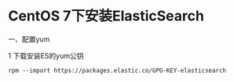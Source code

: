 # CentOS 7下安装ElasticSearch

一、配置yum

1 下载安装ES的yum公钥



`rpm --import https://packages.elastic.co/GPG-KEY-elasticsearch`

